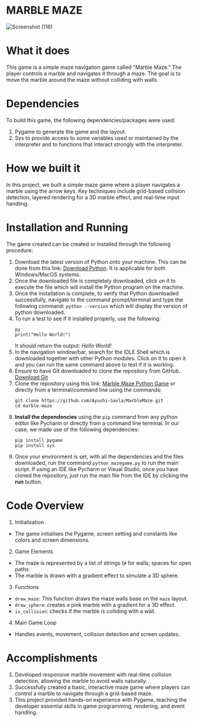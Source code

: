 # MARBLE MAZE
![Screenshot (116)](https://github.com/user-attachments/assets/d1081160-6793-4aff-ad58-c85d4500c9a0)
# What it does
This game is a simple maze navigation game called "Marble Maze." The player controls a marble and navigates it through a maze. The goal is to move the marble around the maze without colliding with walls.
# Dependencies
To build this game, the following dependencies/packages were used:
  1. Pygame to generate the game and the layout.
  2. Sys to provide access to some variables used or maintained by the interpreter and to functions that interact strongly with the interpreter.
# How we built it
In this project, we built a simple maze game where a player navigates a marble using the arrow keys. Key techniques include grid-based collision detection, layered rendering for a 3D marble effect, and real-time input handling. 
# Installation and Running
The game created can be created or installed through the following procedure:
  1. Download the latest version of Python onto your machine. This can be done from this link: [Download Python](https://www.python.org/downloads/). It is applicable for both Windows/MacOS systems.
  2. Once the downloaded file is completely downloaded, click on it to execute the file which will install the Python program on the machine.
  3. Once the installation is complete, to verify that Python downloaded successfully, navigate to the command prompt/terminal and type the following command: `python --version` which will display the version of python downloaded.
  4. To run a test to see if it installed properly, use the following:
     ```
     py
     print("Hello World!")
     ```
     It should return the output: *Hello World!*
  5. In the navigation window/bar, search for the IDLE Shell which is downloaded together with other Python modules. Click on it to open it and you can run the same command above to test if it is working.
  6. Ensure to have Git downloaded to clone the repository from GitHub. [Download Git](https://git-scm.com/downloads)
  7. Clone the repository using this link: [Marble Maze Python Game](https://github.com/Ayushi-Savla/MarbleMaze) or directly from a terminal/command line using the commands: 
     ```
     git clone https://github.com/Ayushi-Savla/MarbleMaze.git
     cd marble-maze
     ```
  8. **Install the dependencies** using the `pip` command from any python editor like Pycharm or directly from a command line terminal. In our case, we made use of the following dependencies:
     ```
     pip install pygame
     pip install sys
     ```
  9. Once your environment is set, with all the dependencies and the files downloaded, run the command `python mazegame.py` to run the main script. If using an IDE like Pycharm or Visual Studio, once you have cloned the repository, just run the main file from the IDE by clicking the **run** button.
# Code Overview
1. Initialisation
  - The game initialises the Pygame, screen setting and constants like colors and screen dimensions.
2. Game Elements
  - The maze is represented by a list of strings (`#` for walls; spaces for open paths.
  - The marble is drawn with a gradient effect to simulate a 3D sphere.
3. Functions
  - `draw_maze`: This function draws the maze walls base on the `maze` layout.
  - `draw_sphere`: creates a pink marble with a gradient for a 3D effect.
  - `is_collision`: checks if the marble is colliding with a wall.
4. Main Game Loop
  - Handles events, movement, collision detection and screen updates.
# Accomplishments
1. Developed responsive marble movement with real-time collision detection, allowing the marble to avoid walls naturally.
2. Successfully created a basic, interactive maze game where players can control a marble to navigate through a grid-based maze.
3. This project provided hands-on experience with Pygame, teaching the developer essential skills in game programming, rendering, and event handling.

